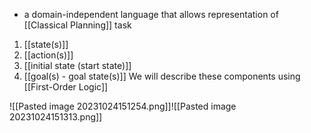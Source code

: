 - a domain-independent language that allows representation of [[Classical Planning]] task
1. [[state(s)]]
2. [[action(s)]]
3. [[initial state (start state)]]
4. [[goal(s) - goal state(s)]]
We will describe these components using [[First-Order Logic]]

![[Pasted image 20231024151254.png]]![[Pasted image 20231024151313.png]]
